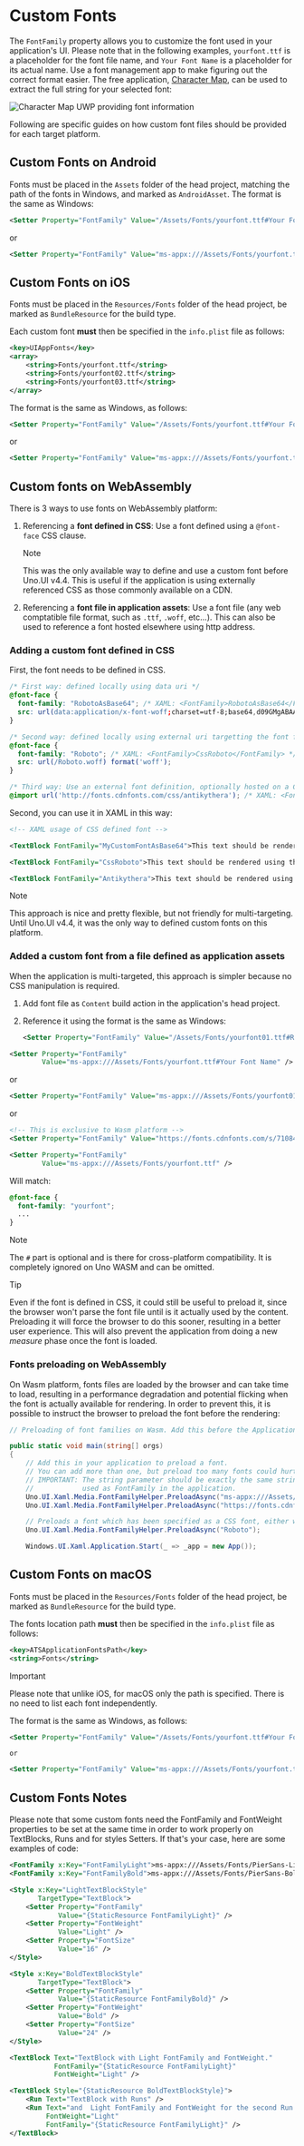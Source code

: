 # Custom Fonts

The `FontFamily` property allows you to customize the font used in your application's UI. Please note that in the following examples, `yourfont.ttf` is a placeholder for the font file name, and `Your Font Name` is a placeholder for its actual name. Use a font management app to make figuring out the correct format easier. The free application, [Character Map](https://www.microsoft.com/store/productId/9WZDNCRDXF41), can be used to extract the full string for your selected font:

![Character Map UWP providing font information](../Assets/features/customfonts/charactermapuwp.png)

Following are specific guides on how custom font files should be provided for each target platform.

## Custom Fonts on Android

Fonts must be placed in the `Assets` folder of the head project, matching the path of the fonts in Windows, and marked as `AndroidAsset`.
The format is the same as Windows:

```xml
<Setter Property="FontFamily" Value="/Assets/Fonts/yourfont.ttf#Your Font Name" />
```
   or

```xml
<Setter Property="FontFamily" Value="ms-appx:///Assets/Fonts/yourfont.ttf#Your Font Name" />
```

## Custom Fonts on iOS

Fonts must be placed in the `Resources/Fonts` folder of the head project, be marked as
`BundleResource` for the build type.

Each custom font **must** then be specified in the `info.plist` file as follows:

```xml
<key>UIAppFonts</key>
<array>
    <string>Fonts/yourfont.ttf</string>
    <string>Fonts/yourfont02.ttf</string>
    <string>Fonts/yourfont03.ttf</string>
</array>
```

The format is the same as Windows, as follows:

```xml
<Setter Property="FontFamily" Value="/Assets/Fonts/yourfont.ttf#Your Font Name" />
```
or

```xml
<Setter Property="FontFamily" Value="ms-appx:///Assets/Fonts/yourfont.ttf#Your Font Name" />
```

## Custom fonts on WebAssembly

There is 3 ways to use fonts on WebAssembly platform:

1. Referencing a **font defined in CSS**: Use a font defined using a `@font-face` CSS clause.

   > [!NOTE]
   > This was the only available way to define and use a custom font before Uno.UI v4.4. This is useful if the application is using externally referenced CSS as those commonly available on a CDN.

2. Referencing a **font file in application assets**: Use a font file (any web comptatible file format, such as `.ttf`, `.woff`, etc...). This can also be used to reference a font hosted elsewhere using http address.

### Adding a custom font defined in CSS

First, the font needs to be defined in CSS.

```css
/* First way: defined locally using data uri */
@font-face {
  font-family: "RobotoAsBase64"; /* XAML: <FontFamily>RobotoAsBase64</FontFamily> */
  src: url(data:application/x-font-woff;charset=utf-8;base64,d09GMgABAAA...) format('woff');
}

/* Second way: defined locally using external uri targetting the font file */
@font-face {
  font-family: "Roboto"; /* XAML: <FontFamily>CssRoboto</FontFamily> */
  src: url(/Roboto.woff) format('woff');
}

/* Third way: Use an external font definition, optionally hosted on a CDN. */
@import url('http://fonts.cdnfonts.com/css/antikythera'); /* XAML: <FontFamily>Antikythera</FontFamily> + others available */
```

Second, you can use it in XAML in this way:

``` xml
<!-- XAML usage of CSS defined font -->

<TextBlock FontFamily="MyCustomFontAsBase64">This text should be rendered using the font defined as base64 in CSS.</TextBlock>

<TextBlock FontFamily="CssRoboto">This text should be rendered using the roboto.woff font referenced in CSS.</TextBlock>

<TextBlock FontFamily="Antikythera">This text should be rendered using the Antikythera font hosted on a CDN.</TextBlock>
```

> [!NOTE]
> This approach is nice and pretty flexible, but not friendly for multi-targeting. Until Uno.UI v4.4, it was the only way to defined custom fonts on this platform.

### Added a custom font from a file defined as application assets

When the application is multi-targeted, this approach is simpler because no CSS manipulation is required.

1. Add font file as `Content` build action in the application's head project.

2. Reference it using the format is the same as Windows:

   ```xml
   <Setter Property="FontFamily" Value="/Assets/Fonts/yourfont01.ttf#Roboto" />
   ```
```xml
<Setter Property="FontFamily"
        Value="ms-appx:///Assets/Fonts/yourfont.ttf#Your Font Name" />
```

   or

   ```xml
   <Setter Property="FontFamily" Value="ms-appx:///Assets/Fonts/yourfont01.ttf#Roboto" />
   ```

   or

   ```xml
   <!-- This is exclusive to Wasm platform -->
   <Setter Property="FontFamily" Value="https://fonts.cdnfonts.com/s/71084/antikythera.woff#Antikythera" />
   ```
```xml
<Setter Property="FontFamily"
        Value="ms-appx:///Assets/Fonts/yourfont.ttf" />
```

Will match:

```css
@font-face {
  font-family: "yourfont";
  ...
}
```

> [!NOTE]
> The `#` part is optional and is there for cross-platform compatibility. It is completely ignored on Uno WASM and can be omitted.

> [!TIP]
> Even if the font is defined in CSS, it could still be useful to preload it, since the browser won't parse the font file until is it actually used by the content. Preloading it will force the browser to do this sooner, resulting in a better user experience. This will also prevent the application from doing a new _measure_ phase once the font is loaded.

### Fonts preloading on WebAssembly

On Wasm platform, fonts files are loaded by the browser and can take time to load, resulting in a performance degradation and potential flicking when the font is actually available for rendering. In order to prevent this, it is possible to instruct the browser to preload the font before the rendering:

``` csharp
// Preloading of font families on Wasm. Add this before the Application.Start() in the Program.cs

public static void main(string[] orgs)
{
    // Add this in your application to preload a font.
    // You can add more than one, but preload too many fonts could hurt user experience.
    // IMPORTANT: The string parameter should be exactly the same string (including casing)
    //            used as FontFamily in the application.
    Uno.UI.Xaml.Media.FontFamilyHelper.PreloadAsync("ms-appx:///Assets/Fonts/yourfont01.ttf#ApplicationFont01");
    Uno.UI.Xaml.Media.FontFamilyHelper.PreloadAsync("https://fonts.cdnfonts.com/s/71084/antikythera.woff#Antikythera");

    // Preloads a font which has been specified as a CSS font, either with a data uri or a remote resource.
    Uno.UI.Xaml.Media.FontFamilyHelper.PreloadAsync("Roboto");

    Windows.UI.Xaml.Application.Start(_ => _app = new App());
```

## Custom Fonts on macOS

Fonts must be placed in the `Resources/Fonts` folder of the head project, be marked as
`BundleResource` for the build type.

The fonts location path   **must** then be specified in the `info.plist` file as follows:

```xml
<key>ATSApplicationFontsPath</key>
<string>Fonts</string>
```

> [!IMPORTANT]
> Please note that unlike iOS, for macOS only the path is specified. There is no need to list each font independently.

The format is the same as Windows, as follows:

```xml
<Setter Property="FontFamily" Value="/Assets/Fonts/yourfont.ttf#Your Font Name" />
```

    or

```xml
<Setter Property="FontFamily" Value="ms-appx:///Assets/Fonts/yourfont.ttf#Your Font Name" />
```

## Custom Fonts Notes

Please note that some custom fonts need the FontFamily and FontWeight properties to be set at the same time in order to work properly on TextBlocks, Runs and for styles Setters.
If that's your case, here are some examples of code:

```xml
<FontFamily x:Key="FontFamilyLight">ms-appx:///Assets/Fonts/PierSans-Light.otf#Pier Sans Light</FontFamily>
<FontFamily x:Key="FontFamilyBold">ms-appx:///Assets/Fonts/PierSans-Bold.otf#Pier Sans Bold</FontFamily>

<Style x:Key="LightTextBlockStyle"
	   TargetType="TextBlock">
	<Setter Property="FontFamily"
			Value="{StaticResource FontFamilyLight}" />
	<Setter Property="FontWeight"
			Value="Light" />
	<Setter Property="FontSize"
			Value="16" />
</Style>

<Style x:Key="BoldTextBlockStyle"
	   TargetType="TextBlock">
	<Setter Property="FontFamily"
			Value="{StaticResource FontFamilyBold}" />
	<Setter Property="FontWeight"
			Value="Bold" />
	<Setter Property="FontSize"
			Value="24" />
</Style>

<TextBlock Text="TextBlock with Light FontFamily and FontWeight."
		   FontFamily="{StaticResource FontFamilyLight}"
		   FontWeight="Light" />

<TextBlock Style="{StaticResource BoldTextBlockStyle}">
	<Run Text="TextBlock with Runs" />
	<Run Text="and  Light FontFamily and FontWeight for the second Run."
		 FontWeight="Light"
		 FontFamily="{StaticResource FontFamilyLight}" />
</TextBlock>
```
